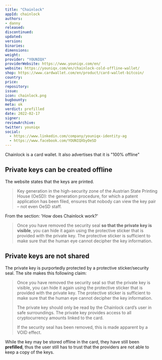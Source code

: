 ```yaml
---
title: "Chainlock"
appId: chainlock
authors:
- danny
released: 
discontinued: 
updated: 
version: 
binaries: 
dimensions: 
weight: 
provider: "YOUNIQX"
providerWebsite: https://www.youniqx.com/en/
website: https://youniqx.com/en/chainlock-cold-offline-wallet/
shop: https://www.cardwallet.com/en/product/card-wallet-bitcoin/
country: 
price: 
repository: 
issue: 
icon: chainlock.png
bugbounty: 
meta: ok
verdict: prefilled
date: 2022-02-17
signer: 
reviewArchive: 
twitter: youniqx
social: 
  - https://www.linkedin.com/company/youniqx-identity-ag
  - https://www.facebook.com/YOUNIQXbyOeSD
---
```


Chainlock is a card wallet. It also advertises that it is "100% offline"

## Private keys can be created offline 

The website states that the keys are printed.

> Key generation in the high-security zone of the Austrian State Printing House (OeSD): the generation procedure, for which a patent application has been filed, ensures that nobody can view the key pair – not even OeSD staff.

From the section: 'How does Chainlock work?'

> Once you have removed the security seal **so that the private key is visible**, you can hide it again using the protective sticker that is provided with the private key. The protective sticker is sufficient to make sure that the human eye cannot decipher the key information.

## Private keys are not shared 

The private key is purportedly protected by a protective sticker/security seal. The site makes this following claim:

> Once you have removed the security seal so that the private key is visible, you can hide it again using the protective sticker that is provided with the private key. The protective sticker is sufficient to make sure that the human eye cannot decipher the key information.
>
> The private key should only be read by the Chainlock card’s user in safe surroundings. The private key provides access to all cryptocurrency amounts linked to the card.
>
> If the security seal has been removed, this is made apparent by a VOID effect.

While the key may be stored offline in the card, they have still been **prefilled**, thus the user still has to trust that the providers are not able to keep a copy of the keys. 
